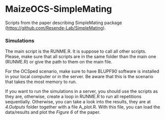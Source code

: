 # MaizeOCS-SimpleMating
Scripts from the paper describing SimpleMating package (https://github.com/Resende-Lab/SimpleMating).

### Simulations
The main script is the RUNME.R. It is suppose to call all other scripts. Please, make sure that all scripts are in the same folder than the main one (RUNME.R) or give the path to them on the main file.

For the OCSped scenario, make sure to have BLUPF90 software is installed in your local computer or in the server. Be aware that this is the scenario that takes the most memory to run.

If you want to run the simulations in a server, you should use the scripts as they are, otherwise, create a loop in RUNME.R to run all repetitions sequentially. Otherwise, you can take a look into the results, they are at *4.Outputs* folder together with a file A_plot.R. With this file, you can load the data/results and plot the *Figure 6* of the paper.
